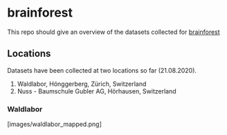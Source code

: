 # brainforest

This repo should give an overview of the datasets collected for [brainforest](https://brainforest.global/)

## Locations
Datasets have been collected at two locations so far (21.08.2020).

1. Waldlabor, Hönggerberg, Zürich, Switzerland
2. Nuss - Baumschule Gubler AG, Hörhausen, Switzerland

### Waldlabor
[images/waldlabor_mapped.png]
